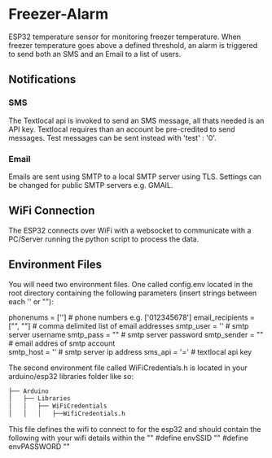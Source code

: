 # Freezer-Alarm
ESP32 temperature sensor for monitoring freezer temperature. 
When freezer temperature goes above a defined threshold, an alarm is triggered to send both an SMS and an Email to a list of users. 

## Notifications
### SMS
The Textlocal api is invoked to send an SMS message, all thats needed is an API key.
Textlocal requires than an account be pre-credited to send messages. Test messages can be sent instead with 'test' : '0'.

### Email
Emails are sent using SMTP to a local SMTP server using TLS. Settings can be changed for public SMTP servers e.g. GMAIL. 

## WiFi Connection
The ESP32 connects over WiFi with a websocket to communicate with a PC/Server running the python script to process the data.

## Environment Files
You will need two environment files. One called config.env located in the root directory containing the following parameters (insert strings between each '' or ""):

phonenums = ['']                    # phone numbers e.g. ['012345678']
email_recipients = ["", ""]         # comma delimited list of email addresses
smtp_user = ''                      # smtp server username
smtp_pass = ""                      # smtp server password
smtp_sender = ""                    # email addres of smtp account       
smtp_host = ''                      # smtp server ip address
sms_api = '='                       # textlocal api key


The second environment file called WiFiCredentials.h is located in your arduino/esp32 libraries folder like so:

```bash
├── Arduino
│   ├── Libraries
│   │   ├── WiFiCredentials
│   │   │   ├──WifiCredentials.h
```

This file defines the wifi to connect to for the esp32 and should contain the following with your wifi details within the ""
#define envSSID ""
#define envPASSWORD ""